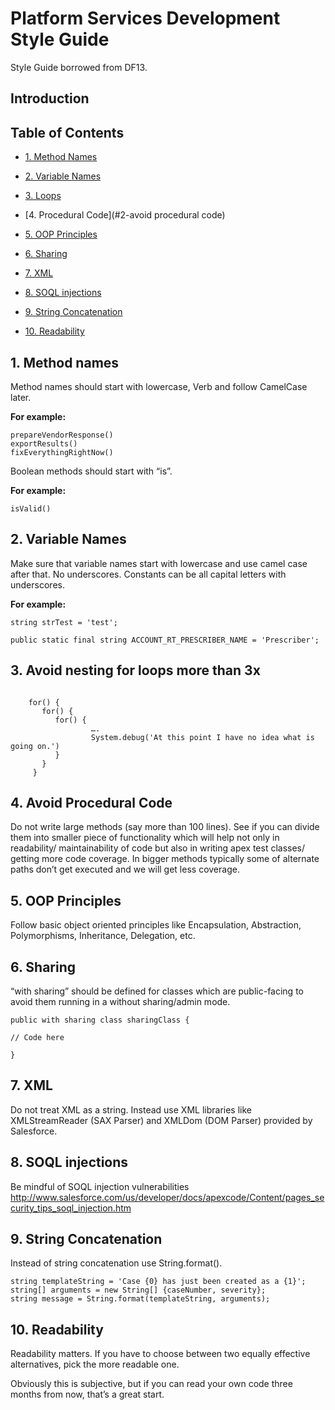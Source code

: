 # Platform Services Development Style Guide

Style Guide borrowed from DF13.

## Introduction

## Table of Contents

* [1. Method Names](#1-method-names)

* [2. Variable Names](#2-variable-names)

* [3. Loops](#1-avoid-nesting-for-loops-more-than-3x)

* [4. Procedural Code](#2-avoid procedural code)

* [5. OOP Principles](#1-method-names)

* [6. Sharing](#2-variable-names)

* [7. XML](#2-variable-names)

* [8. SOQL injections](#2-variable-names)

* [9. String Concatenation](#2-variable-names)

* [10. Readability](#2-readability)

## 1. Method names

Method names should start with lowercase, Verb and follow CamelCase later.
    
**For example:**
```
prepareVendorResponse()
exportResults()
fixEverythingRightNow()
```
Boolean methods should start with “is”.

**For example:**
```
isValid()
```
## 2. Variable Names

Make sure that variable names start with lowercase and use camel case after that. No underscores. Constants can be all capital letters with underscores.

**For example:**
```
string strTest = 'test';

public static final string ACCOUNT_RT_PRESCRIBER_NAME = 'Prescriber';
```

## 3. Avoid nesting for loops more than 3x
```
 
    for() {
       for() {
          for() {
                  ….
                  System.debug('At this point I have no idea what is going on.')
          }
       }
     }
```

## 4. Avoid Procedural Code

Do not write large methods (say more than 100 lines). See if you can divide them into smaller piece of functionality which will help not only in readability/ maintainability of code but also in writing apex test classes/ getting more code coverage. In bigger methods typically some of alternate paths don’t get executed and we will get less coverage.
 
## 5. OOP Principles

Follow basic object oriented principles like Encapsulation, Abstraction, Polymorphisms, Inheritance, Delegation, etc.
  
## 6. Sharing

“with sharing” should be defined for classes which are public-facing to avoid them running in a without sharing/admin mode.

```
public with sharing class sharingClass {

// Code here

}
```

## 7. XML

Do not treat XML as a string. Instead use XML libraries like XMLStreamReader (SAX Parser) and XMLDom (DOM Parser) provided by Salesforce.

## 8. SOQL injections

Be mindful of SOQL injection vulnerabilities
http://www.salesforce.com/us/developer/docs/apexcode/Content/pages_security_tips_soql_injection.htm

## 9. String Concatenation

Instead of string concatenation use String.format().

```
string templateString = 'Case {0} has just been created as a {1}';
string[] arguments = new String[] {caseNumber, severity};
string message = String.format(templateString, arguments);
```

## 10. Readability

Readability matters. If you have to choose between two equally effective alternatives, pick the more readable one. 

Obviously this is subjective, but if you can read your own code three months from now, that’s a great start.
